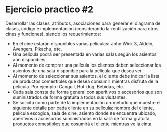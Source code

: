 # Ejercicio practico \#2

Desarrollar las clases, atributos, asociaciones para generar el diagrama de clases, código e implementación
(considerando la reutilización para otros cines y funciones), siendo los  requerimientos:

* En el cine estarán disponibles varias películas: John Wick 3, Alddin, Avengers, Pikachu, etc.
* Una película podrá ser presentada en varias salas según los asientos aún disponibles.
* Al momento de comprar una película los clientes deben seleccionar los asientos de una sala disponible para la película que desea ver.
* Al momento de seleccionar sus asientos, el cliente debe indicar la lista de productos comestibles que desea consumir mientras disfruta de la pelicula.
  Por ejemplo: Canguil, Hot-dog, Bebidas, etc.
* Cada sala consta de forma general con aperitivos o accesorios que son suministrados de forma gratuita a todos sus visitantes.
* Se solicita como parte de la implementación un método que muestre el siguiente detalle por cada cliente en su película: nombre del cliente, película escogida,
  sala de cine, asiento donde se encuentra ubicado, aperitivos o accesorios suministrados en la sala de forma gratuita, productos comestibles que cosumirá
  el cliente mientras ve la cinta.